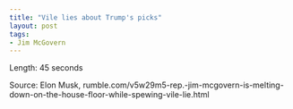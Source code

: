 ```yaml
---
title: "Vile lies about Trump's picks"
layout: post
tags:
- Jim McGovern
---
```


<script>!function(r,u,m,b,l,e){r._Rumble=b,r[b]||(r[b]=function(){(r[b]._=r[b]._||[]).push(arguments);if(r[b]._.length==1){l=u.createElement(m),e=u.getElementsByTagName(m)[0],l.async=1,l.src="https://rumble.com/embedJS/u17acb"+(arguments[1].video?'.'+arguments[1].video:'')+"/?url="+encodeURIComponent(location.href)+"&args="+encodeURIComponent(JSON.stringify([].slice.apply(arguments))),e.parentNode.insertBefore(l,e)}})}(window, document, "script", "Rumble");</script>

<div id="rumble_v5ttryb"></div>
<script>
Rumble("play", {"video":"v5ttryb","div":"rumble_v5ttryb"});</script>

Length: 45 seconds

Source: Elon Musk, rumble.com/v5w29m5-rep.-jim-mcgovern-is-melting-down-on-the-house-floor-while-spewing-vile-lie.html
